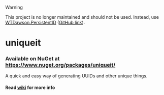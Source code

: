> [!WARNING]  
> This project is no longer maintained and should not be used.
> Instead, use [WTDawson.PersistentID](https://www.nuget.org/packages/WTDawson.PersistentID/) ([GitHub link](https://github.com/MrBisquit/WTDawson.PersistentID/)).

# uniqueit
### Available on NuGet at https://www.nuget.org/packages/uniqueit/

A quick and easy way of generating UUIDs and other unique things.

#### Read [wiki](https://github.com/MrBisquit/uniqueit/wiki) for more info
